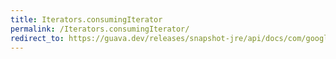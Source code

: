 ```yaml
---
title: Iterators.consumingIterator
permalink: /Iterators.consumingIterator/
redirect_to: https://guava.dev/releases/snapshot-jre/api/docs/com/google/common/collect/Iterators.html#consumingIterator-java.util.Iterator-
---
```

